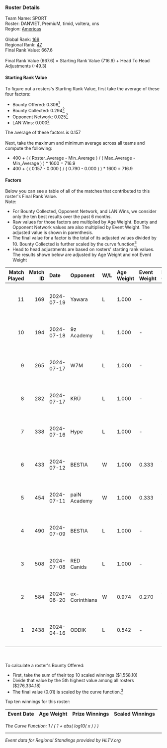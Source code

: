 ### Roster Details<br />
Team Name: SPORT<br />
Roster: DANVIET, PremiuM, timid, voltera, xns<br />
Region: [Americas]( ../standings_americas.md)<br />
<br />
Global Rank: [169](../standings_global.md)<br />
Regional Rank: [47]( ../standings_americas.md)<br />
Final Rank Value:  667.6<br />
<br />
Final Rank Value (667.6) = Starting Rank Value (716.9) + Head To Head Adjustments (-49.3)<br />

#### Starting Rank Value<br />
To figure out a rosters's Starting Rank Value, first take the average of these four factors:<br />
- Bounty Offered: 0.308[<sup>1</sup>](#table2)
- Bounty Collected: 0.294[<sup>2</sup>](#table1)
- Opponent Network: 0.025[<sup>2</sup>](#table1)
- LAN Wins: 0.000[<sup>2</sup>](#table1)

The average of these factors is 0.157<br />
<br />
Next, take the maximum and minimum average across all teams and compute the following:<br />
- 400 + ( ( Roster_Average - Min_Average ) / ( Max_Average - Min_Average ) ) * 1600 = 716.9
- 400 + ( ( 0.157 - 0.000 ) / ( 0.790 - 0.000 ) ) * 1600 = 716.9


#### Factors<br />
Below you can see a table of all of the matches that contributed to this roster's Final Rank Value.<br />
Note:<br />

- For Bounty Collected, Opponent Network, and LAN Wins, we consider only the ten best results over the past 6 months.
- Raw values for those factors are multiplied by Age Weight. Bounty and Opponent Network values are also multiplied by Event Weight. The adjusted value is shown in parenthesis.
- The final value for a factor is the total of its adjusted values divided by 10. Bounty Collected is further scaled by the curve function[<sup>3</sup>](#curveFunction)
- Head to head adjustments are based on rosters' starting rank values. The results shown below are adjusted by Age Weight and not Event Weight
<span id="table1"></span><br />


| Match Played | Match ID | Date       | Opponent       | W/L | Age Weight | Event Weight | Bounty Collected | Opponent Network | LAN Wins  | H2H Adj. | Roster                                 |
| -: | -: | :- | :- | :- | :- | :- | :- | :- | :- | -: | :- |
|           11 |      169 | 2024-07-19 | Yawara         | L   | 1.000      | -            | -                | -                | -         |   -23.25 | DANVIET, PremiuM, timid, voltera, xns  |
|           10 |      194 | 2024-07-18 | 9z Academy     | L   | 1.000      | -            | -                | -                | -         |   -23.82 | DANVIET, PremiuM, timid, voltera, xns  |
|            9 |      265 | 2024-07-17 | W7M            | L   | 1.000      | -            | -                | -                | -         |   -11.97 | DANVIET, PremiuM, timid, voltera, xns  |
|            8 |      282 | 2024-07-17 | KRÜ            | L   | 1.000      | -            | -                | -                | -         |    -9.46 | DANVIET, PremiuM, timid, voltera, xns  |
|            7 |      338 | 2024-07-16 | Hype           | L   | 1.000      | -            | -                | -                | -         |    -9.49 | DANVIET, PremiuM, timid, voltera, xns  |
|            6 |      433 | 2024-07-12 | BESTIA         | W   | 1.000      | 0.333        | 0.114 (0.038)    | 0.740 (0.247)    | 0 (0.000) |    26.24 | DANVIET, PremiuM, timid, voltera, xns  |
|            5 |      454 | 2024-07-11 | paiN Academy   | W   | 1.000      | 0.333        | 0.000 (0.000)    | 0.000 (0.000)    | 0 (0.000) |     4.49 | DANVIET, PremiuM, timid, voltera, xns  |
|            4 |      490 | 2024-07-09 | BESTIA         | L   | 1.000      | -            | -                | -                | -         |    -4.30 | DANVIET, PremiuM, timid, voltera, xns  |
|            3 |      508 | 2024-07-08 | RED Canids     | L   | 1.000      | -            | -                | -                | -         |    -2.12 | DANVIET, PremiuM, timid, voltera, xns  |
|            2 |      584 | 2024-06-20 | ex-Corinthians | W   | 0.974      | 0.270        | 0.005 (0.001)    | 0.000 (0.000)    | 0 (0.000) |     7.93 | DANVIET, farias, PremiuM, voltera, xns |
|            1 |     2438 | 2024-04-16 | ODDIK          | L   | 0.542      | -            | -                | -                | -         |    -3.49 | DANVIET, farias, PremiuM, voltera, xns |

<br />
<span id="table2"></span><br />
To calculate a roster's Bounty Offered:<br />

- First, take the sum of their top 10 scaled winnings ($1,558.10)
- Divide that value by the 5th highest value among all rosters ($276,334.18)
- The final value (0.01) is scaled by the curve function.[<sup>3</sup>](#curveFunction)

Top ten winnings for this roster:<br />

| Event Date | Age Weight | Prize Winnings | Scaled Winnings |
| :- | -: | :- | :- |


<span id="curveFunction"></span>_The Curve Function: 1 / ( 1 + abs( log10( x ) ) )_<br />

---
_Event data for Regional Standings provided by HLTV.org_<br />
